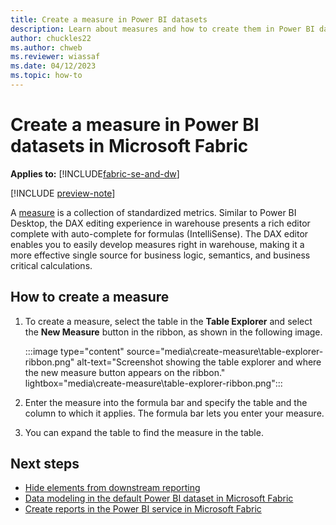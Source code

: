 ```yaml
---
title: Create a measure in Power BI datasets
description: Learn about measures and how to create them in Power BI datasets in Microsoft Fabric.
author: chuckles22
ms.author: chweb
ms.reviewer: wiassaf
ms.date: 04/12/2023
ms.topic: how-to
---
```


# Create a measure in Power BI datasets in Microsoft Fabric

**Applies to:** [!INCLUDE[fabric-se-and-dw](includes/applies-to-version/fabric-se-and-dw.md)]

[!INCLUDE [preview-note](../includes/preview-note.md)]

A [measure](/power-bi/transform-model/desktop-measures) is a collection of standardized metrics. Similar to Power BI Desktop, the DAX editing experience in warehouse presents a rich editor complete with auto-complete for formulas (IntelliSense). The DAX editor enables you to easily develop measures right in warehouse, making it a more effective single source for business logic, semantics, and business critical calculations.

## How to create a measure

1. To create a measure, select the table in the **Table Explorer** and select the **New Measure** button in the ribbon, as shown in the following image.

    :::image type="content" source="media\create-measure\table-explorer-ribbon.png" alt-text="Screenshot showing the table explorer and where the new measure button appears on the ribbon." lightbox="media\create-measure\table-explorer-ribbon.png":::

1. Enter the measure into the formula bar and specify the table and the column to which it applies. The formula bar lets you enter your measure.

1. You can expand the table to find the measure in the table.

## Next steps

- [Hide elements from downstream reporting](hide-elements-downstream-reporting.md)
- [Data modeling in the default Power BI dataset in Microsoft Fabric](model-default-power-bi-dataset.md)
- [Create reports in the Power BI service in Microsoft Fabric](reports-power-bi-service.md)